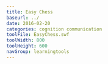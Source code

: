 ```yaml
---
title: Easy Chess
baseurl: ../
date: 2016-02-20
categories: cognition communication
toolFile: EasyChess.swf
toolWidth: 800
toolHeight: 600
navGroup: learningtools
---
```

